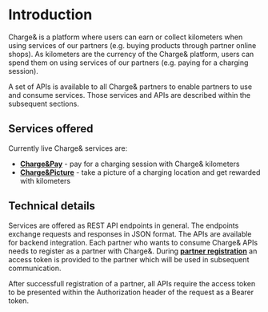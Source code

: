 # Introduction

Charge& is a platform where users can earn or collect kilometers when using services of our partners (e.g. buying products through partner online shops).
As kilometers are the currency of the Charge& platform, users can spend them on using services of our partners (e.g. paying for a charging session).

A set of APIs is available to all Charge& partners to enable partners to use and consume services. Those services and APIs are described within the subsequent sections.

## Services offered

Currently live Charge& services are:
- [__Charge&Pay__](charge_and_pay.md#chargepay) - pay for a charging session with Charge& kilometers
- [__Charge&Picture__](charge_and_pictures.md#chargepictures) - take a picture of a charging location and get rewarded with kilometers

## Technical details

Services are offered as REST API endpoints in general.
The endpoints exchange requests and responses in JSON format.
The APIs are available for backend integration. Each partner who wants to consume Charge& APIs needs to register as a partner with Charge&.
During [__partner registration__](setting_up.md) an access token is provided to the partner which will be used in subsequent communication.

After successfull registration of a partner, all APIs require the access token to be presented within the Authorization header of the request as a Bearer token.

